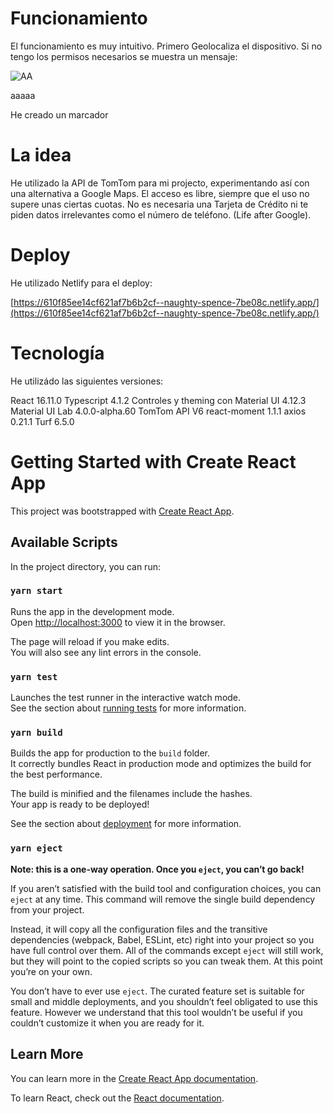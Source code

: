 # Funcionamiento

El funcionamiento es muy intuitivo. Primero Geolocaliza el dispositivo. Si no tengo los permisos necesarios se muestra un mensaje:

![AA](https://user-images.githubusercontent.com/29376434/128625891-a3548e9c-0f35-4d3d-9509-2b9c2cf9d096.png)

aaaaa

He creado un marcador 
# La idea

He utilizado la API de TomTom para mi projecto, experimentando así con una alternativa a Google Maps.
El acceso es libre, siempre que el uso no supere unas ciertas cuotas. No es necesaria una Tarjeta de Crédito ni te piden datos irrelevantes como el número de teléfono. (Life after Google).

# Deploy

He utilizado Netlify para el deploy:

[https://610f85ee14cf621af7b6b2cf--naughty-spence-7be08c.netlify.app/](https://610f85ee14cf621af7b6b2cf--naughty-spence-7be08c.netlify.app/)

# Tecnología

He utilizádo las siguientes versiones:

React 16.11.0
Typescript 4.1.2
Controles y theming con Material UI 4.12.3
Material UI Lab 4.0.0-alpha.60
TomTom API V6
react-moment 1.1.1
axios 0.21.1
Turf 6.5.0

    
# Getting Started with Create React App

This project was bootstrapped with [Create React App](https://github.com/facebook/create-react-app).

## Available Scripts

In the project directory, you can run:

### `yarn start`

Runs the app in the development mode.\
Open [http://localhost:3000](http://localhost:3000) to view it in the browser.

The page will reload if you make edits.\
You will also see any lint errors in the console.

### `yarn test`

Launches the test runner in the interactive watch mode.\
See the section about [running tests](https://facebook.github.io/create-react-app/docs/running-tests) for more information.

### `yarn build`

Builds the app for production to the `build` folder.\
It correctly bundles React in production mode and optimizes the build for the best performance.

The build is minified and the filenames include the hashes.\
Your app is ready to be deployed!

See the section about [deployment](https://facebook.github.io/create-react-app/docs/deployment) for more information.

### `yarn eject`

**Note: this is a one-way operation. Once you `eject`, you can’t go back!**

If you aren’t satisfied with the build tool and configuration choices, you can `eject` at any time. This command will remove the single build dependency from your project.

Instead, it will copy all the configuration files and the transitive dependencies (webpack, Babel, ESLint, etc) right into your project so you have full control over them. All of the commands except `eject` will still work, but they will point to the copied scripts so you can tweak them. At this point you’re on your own.

You don’t have to ever use `eject`. The curated feature set is suitable for small and middle deployments, and you shouldn’t feel obligated to use this feature. However we understand that this tool wouldn’t be useful if you couldn’t customize it when you are ready for it.

## Learn More

You can learn more in the [Create React App documentation](https://facebook.github.io/create-react-app/docs/getting-started).

To learn React, check out the [React documentation](https://reactjs.org/).
